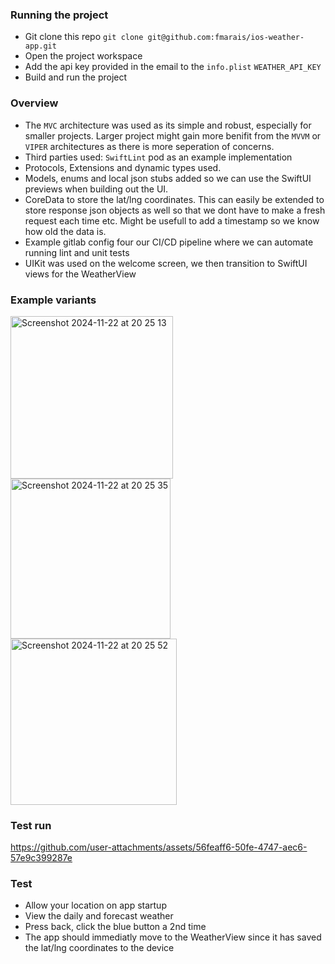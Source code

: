 ### Running the project
- Git clone this repo `git clone git@github.com:fmarais/ios-weather-app.git`
- Open the project workspace
- Add the api key provided in the email to the `info.plist` `WEATHER_API_KEY`
- Build and run the project

### Overview
- The `MVC` architecture was used as its simple and robust, especially for smaller projects. Larger project might gain more benifit from the `MVVM` or `VIPER` architectures as there is more seperation of concerns.
- Third parties used: `SwiftLint` pod as an example implementation
- Protocols, Extensions and dynamic types used.
- Models, enums and local json stubs added so we can use the SwiftUI previews when building out the UI.
- CoreData to store the lat/lng coordinates. This can easily be extended to store response json objects as well so that we dont have to make a fresh request each time etc. Might be usefull to add a timestamp so we know how old the data is.
- Example gitlab config four our CI/CD pipeline where we can automate running lint and unit tests
- UIKit was used on the welcome screen, we then transition to SwiftUI views for the WeatherView

### Example variants
<img width="260" alt="Screenshot 2024-11-22 at 20 25 13" src="https://github.com/user-attachments/assets/9e57dd95-8f02-4de6-9f5a-89675027aa66">
<img width="256" alt="Screenshot 2024-11-22 at 20 25 35" src="https://github.com/user-attachments/assets/fdb75f46-8673-4e97-8775-599416ab93d5">
<img width="266" alt="Screenshot 2024-11-22 at 20 25 52" src="https://github.com/user-attachments/assets/a1cd20ab-e8bd-44bd-93e5-502e05d981ca">

### Test run
https://github.com/user-attachments/assets/56feaff6-50fe-4747-aec6-57e9c399287e

### Test
- Allow your location on app startup
- View the daily and forecast weather
- Press back, click the blue button a 2nd time
- The app should immediatly move to the WeatherView since it has saved the lat/lng coordinates to the device
